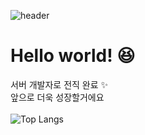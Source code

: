 <div align = "left">

![header](https://capsule-render.vercel.app/api?type=waving&color=0:000000,100:8700D9&height=200&section=header&fontSize=45&fontAlign=50&fontAlignY=40&text=Junior%20developer🌱&fontColor=FFFFFF)

# Hello world! 😆
서버 개발자로 전직 완료 ✨<br>
앞으로 더욱 성장할거에요 <br><br>
![Top Langs](https://github-readme-stats.vercel.app/api/top-langs/?username=Najungmin510&layout=compact)
